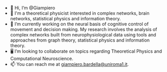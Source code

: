 - 👋 Hi, I’m @Giampiero
- 👀 I'm a theoretical physicist interested in complex networks, brain networks, statistical physics and information theory. 
- 🧠 I’m currently working on the neural basis of cognitive control of movement and decision making. My research involves the analysis of complex networks built from 
      neurophysiological data using tools and approaches from graph theory, statistical physics and information theory.
- 🖥️ I’m looking to collaborate on topics regarding Theoretical Physics and Computational Neuroscience.
- 📫 You can reach me at giampiero.bardella@uniroma1.it.

<!---
GiampieroBardella/GiampieroBardella is a ✨ special ✨ repository because its `README.md` (this file) appears on your GitHub profile.
You can click the Preview link to take a look at your changes.
--->
